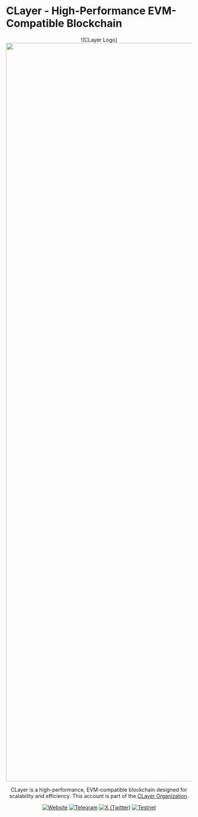 # CLayer - High-Performance EVM-Compatible Blockchain

<div align="center">

![CLayer Logo]<img width="2000" height="2000" alt="C-LAYER_Black-Fonts_Sample2" src="https://github.com/user-attachments/assets/4771c952-764f-472e-9141-ffb33fc3932b" />


CLayer is a high-performance, EVM-compatible blockchain designed for scalability and efficiency. This account is part of the [CLayer Organization](https://github.com/CLayer).

[![Website](https://img.shields.io/badge/Website-docs.CLayer_io-blue?style=for-the-badge)](https://docs.clayer.io)
[![Telegram](https://img.shields.io/badge/Telegram-@CLayer_io-26A5E4?style=for-the-badge&logo=telegram)](https://t.me/CLayer_io)
[![X (Twitter)](https://img.shields.io/badge/X-@CLayer_io-000000?style=for-the-badge&logo=x)](https://x.com/CLayer_io)
[![Testnet](https://img.shields.io/badge/Testnet-Live-brightgreen?style=for-the-badge)](https://explorer-testnet.clayer.io)

</div> 
